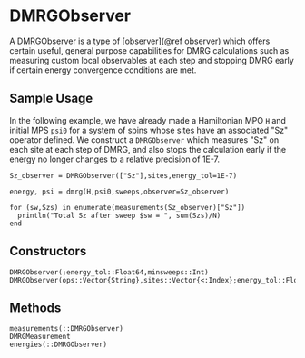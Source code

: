 # DMRGObserver

A DMRGObserver is a type of [observer](@ref observer) which
offers certain useful, general purpose capabilities
for DMRG calculations such as measuring custom
local observables at each step and stopping DMRG
early if certain energy convergence conditions are met.

## Sample Usage

In the following example, we have already made a Hamiltonian MPO `H`
and initial MPS `psi0` for a system of spins whose sites
have an associated "Sz" operator defined. We construct a
`DMRGObserver` which measures "Sz" on each site at each
step of DMRG, and also stops the calculation early if
the energy no longer changes to a relative precision of 1E-7.

```
Sz_observer = DMRGObserver(["Sz"],sites,energy_tol=1E-7)

energy, psi = dmrg(H,psi0,sweeps,observer=Sz_observer)

for (sw,Szs) in enumerate(measurements(Sz_observer)["Sz"])
  println("Total Sz after sweep $sw = ", sum(Szs)/N)
end
```


## Constructors

```@docs
DMRGObserver(;energy_tol::Float64,minsweeps::Int)
DMRGObserver(ops::Vector{String},sites::Vector{<:Index};energy_tol::Float64,minsweeps::Int)
```

## Methods

```@docs
measurements(::DMRGObserver)
DMRGMeasurement
energies(::DMRGObserver)
```

